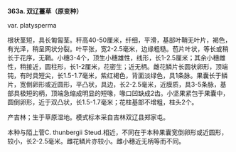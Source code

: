 **363a. 双辽薹草（原变种）**

var. platysperma

根状茎短，具长匍匐茎。秆高40-50厘米，纤细，平滑，基部叶鞘无叶片，褐色，有光泽，稍呈网状分裂。叶平张，宽2-2.5毫米，边缘粗糙。苞片叶状，等长或稍长于花序，无鞘。小穗3-4个，顶生小穗雄性，线形，长1-2.5厘米；其余小穗雌性，稍接近，圆柱形，长1-2厘米，花密生；近无柄。雌花鳞片长圆状卵形，顶端钝，有时具短尖，长1.5-1.7毫米，紫红褐色，背面淡绿色，具1条脉。果囊长于鳞片，宽倒卵形或近圆形，平凸状，具边，长2-2.5毫米，近膜质，具3-5条脉，基部具极短的柄，顶端急缩成明显的短喙，喙口凹缺成2齿。小坚果紧包于果囊中，圆倒卵形，近于双凸状，长1.5-1.7毫米；花柱基部不增粗，柱头2个。

产吉林；生于草原湿地。模式标本采自吉林双辽县郑家屯。

本种与陌上菅C. thunbergii Steud.相近，不同在于本种果囊宽倒卵形或近圆形，较小，长2-2.5毫米。雌花鳞片亦较小。雌小穗近无柄等而不同。
